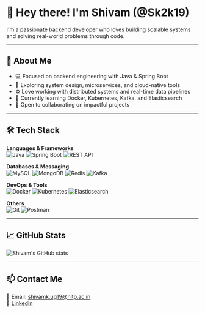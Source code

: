 # 👋 Hey there! I'm Shivam (@Sk2k19)

I'm a passionate backend developer who loves building scalable systems and solving real-world problems through code.

---

## 🚀 About Me

- 💻 Focused on backend engineering with Java & Spring Boot  
- 🧠 Exploring system design, microservices, and cloud-native tools  
- ⚙️ Love working with distributed systems and real-time data pipelines  
- 🌱 Currently learning Docker, Kubernetes, Kafka, and Elasticsearch  
- 🧪 Open to collaborating on impactful projects

---

## 🛠️ Tech Stack

**Languages & Frameworks**  
![Java](https://img.shields.io/badge/Java-%23ED8B00.svg?style=flat&logo=java&logoColor=white)
![Spring Boot](https://img.shields.io/badge/Spring_Boot-6DB33F?style=flat&logo=spring-boot&logoColor=white)
![REST API](https://img.shields.io/badge/REST--API-%23000000.svg?style=flat&logo=swagger&logoColor=white)

**Databases & Messaging**  
![MySQL](https://img.shields.io/badge/MySQL-00000F?style=flat&logo=mysql&logoColor=white)
![MongoDB](https://img.shields.io/badge/MongoDB-4EA94B?style=flat&logo=mongodb&logoColor=white)
![Redis](https://img.shields.io/badge/Redis-%23DC382D.svg?style=flat&logo=redis&logoColor=white)
![Kafka](https://img.shields.io/badge/Kafka-231F20?style=flat&logo=apache-kafka&logoColor=white)

**DevOps & Tools**  
![Docker](https://img.shields.io/badge/Docker-2496ED?style=flat&logo=docker&logoColor=white)
![Kubernetes](https://img.shields.io/badge/Kubernetes-326CE5?style=flat&logo=kubernetes&logoColor=white)
![Elasticsearch](https://img.shields.io/badge/Elasticsearch-005571?style=flat&logo=elasticsearch&logoColor=white)

**Others**  
![Git](https://img.shields.io/badge/Git-F05032?style=flat&logo=git&logoColor=white)
![Postman](https://img.shields.io/badge/Postman-FF6C37?style=flat&logo=postman&logoColor=white)

---

## 📈 GitHub Stats

![Shivam's GitHub stats](https://github-readme-stats.vercel.app/api?username=Sk2k19&show_icons=true&theme=github_dark&hide_border=true)

---

## 📫 Contact Me

📧 Email: shivamk.ug19@nitp.ac.in  
🔗 [LinkedIn](https://www.linkedin.com/in/shivam-kanaujiya-b53070213/)
